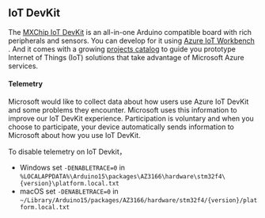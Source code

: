## IoT DevKit

The [MXChip IoT DevKit](https://aka.ms/iot-devkit) is an all-in-one Arduino compatible board with rich peripherals and sensors. You can develop for it using [Azure IoT Workbench ](https://aka.ms/azure-iot-workbench). And it comes with a growing [projects catalog](https://aka.ms/devkit/project-catalog) to guide you prototype Internet of Things (IoT) solutions that take advantage of Microsoft Azure services.

#### Telemetry

Microsoft would like to collect data about how users use Azure IoT DevKit and some problems they encounter. Microsoft uses this information to improve our IoT DevKit experience. Participation is voluntary and when you choose to participate, your device automatically sends information to Microsoft about how you use IoT DevKit.

To disable telemetry on IoT Devkit，

- Windows
  set `-DENABLETRACE=0` in `%LOCALAPPDATA%\Arduino15\packages\AZ3166\hardware\stm32f4\{version}\platform.local.txt`
- macOS
  set `-DENABLETRACE=0` in `~/Library/Arduino15/packages/AZ3166/hardware/stm32f4/{version}/platform.local.txt`